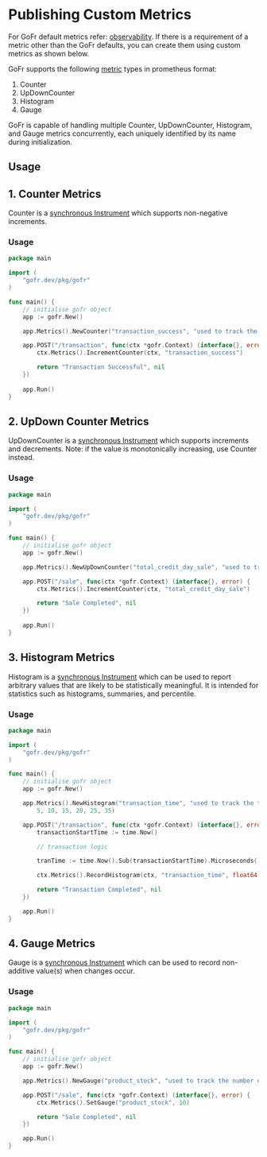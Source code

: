 # Publishing Custom Metrics

For GoFr default metrics refer: [observability](/docs/quick-start/observability).
If there is a requirement of a metric other than the GoFr defaults, you can create them using custom metrics as shown below.

GoFr supports the following [metric](https://opentelemetry.io/docs/specs/otel/metrics/) types in prometheus format:

1. Counter
2. UpDownCounter
3. Histogram
4. Gauge

GoFr is capable of handling multiple Counter, UpDownCounter, Histogram, and Gauge metrics concurrently, each uniquely identified by its name during initialization.

## Usage

## 1. Counter Metrics

Counter is a [synchronous Instrument](https://opentelemetry.io/docs/specs/otel/metrics/api/#synchronous-instrument-api) which supports non-negative increments.

### Usage

```go
package main

import (
	"gofr.dev/pkg/gofr"
)

func main() {
	// initialise gofr object
	app := gofr.New()

	app.Metrics().NewCounter("transaction_success", "used to track the count of successful transactions")

	app.POST("/transaction", func(ctx *gofr.Context) (interface{}, error) {
		ctx.Metrics().IncrementCounter(ctx, "transaction_success")

		return "Transaction Successful", nil
	})
	
	app.Run()
}
```

## 2. UpDown Counter Metrics

UpDownCounter is a [synchronous Instrument](https://opentelemetry.io/docs/specs/otel/metrics/api/#synchronous-instrument-api) which supports increments and decrements.
Note: if the value is monotonically increasing, use Counter instead.

### Usage

```go
package main

import (
	"gofr.dev/pkg/gofr"
)

func main() {
	// initialise gofr object
	app := gofr.New()

	app.Metrics().NewUpDownCounter("total_credit_day_sale", "used to track the total credit sales in a day")

	app.POST("/sale", func(ctx *gofr.Context) (interface{}, error) {
		ctx.Metrics().IncrementCounter(ctx, "total_credit_day_sale")

		return "Sale Completed", nil
	})
	
	app.Run()
}
```

## 3. Histogram Metrics

Histogram is a [synchronous Instrument](https://opentelemetry.io/docs/specs/otel/metrics/api/#synchronous-instrument-api) which can be used to report arbitrary values that are likely to be statistically meaningful. It is intended for statistics such as histograms, summaries, and percentile.

### Usage

```go
package main

import (
	"gofr.dev/pkg/gofr"
)

func main() {
	// initialise gofr object
	app := gofr.New()

	app.Metrics().NewHistogram("transaction_time", "used to track the time taken by a transaction",
		5, 10, 15, 20, 25, 35)

	app.POST("/transaction", func(ctx *gofr.Context) (interface{}, error) {
		transactionStartTime := time.Now()

		// transaction logic

		tranTime := time.Now().Sub(transactionStartTime).Microseconds()

		ctx.Metrics().RecordHistogram(ctx, "transaction_time", float64(tranTime))

		return "Transaction Completed", nil
	})

	app.Run()
}
```

## 4. Gauge Metrics

Gauge is a [synchronous Instrument](https://opentelemetry.io/docs/specs/otel/metrics/api/#synchronous-instrument-api) which can be used to record non-additive value(s)  when changes occur.
### Usage

```go
package main

import (
	"gofr.dev/pkg/gofr"
)

func main() {
	// initialise gofr object
	app := gofr.New()

	app.Metrics().NewGauge("product_stock", "used to track the number of products in stock")

	app.POST("/sale", func(ctx *gofr.Context) (interface{}, error) {
		ctx.Metrics().SetGauge("product_stock", 10)

		return "Sale Completed", nil
	})

	app.Run()
}
```
